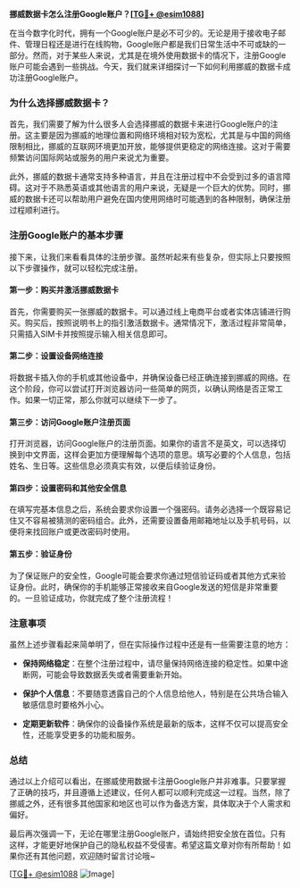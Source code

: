 **挪威数据卡怎么注册Google账户？[[TG💪+ @esim1088](https://t.me/s/esim1088)]**

在当今数字化时代，拥有一个Google账户是必不可少的。无论是用于接收电子邮件、管理日程还是进行在线购物，Google账户都是我们日常生活中不可或缺的一部分。然而，对于某些人来说，尤其是在境外使用数据卡的情况下，注册Google账户可能会遇到一些挑战。今天，我们就来详细探讨一下如何利用挪威的数据卡成功注册Google账户。

### 为什么选择挪威数据卡？

首先，我们需要了解为什么很多人会选择挪威的数据卡来进行Google账户的注册。这主要是因为挪威的地理位置和网络环境相对较为宽松，尤其是与中国的网络限制相比，挪威的互联网环境更加开放，能够提供更稳定的网络连接。这对于需要频繁访问国际网站或服务的用户来说尤为重要。

此外，挪威的数据卡通常支持多种语言，并且在注册过程中不会受到过多的语言障碍。这对于不熟悉英语或其他语言的用户来说，无疑是一个巨大的优势。同时，挪威的数据卡还可以帮助用户避免在国内使用网络时可能遇到的各种限制，确保注册过程顺利进行。

### 注册Google账户的基本步骤

接下来，让我们来看看具体的注册步骤。虽然听起来有些复杂，但实际上只要按照以下步骤操作，就可以轻松完成注册。

#### 第一步：购买并激活挪威数据卡

首先，你需要购买一张挪威的数据卡。可以通过线上电商平台或者实体店铺进行购买。购买后，按照说明书上的指引激活数据卡。通常情况下，激活过程非常简单，只需插入SIM卡并按照提示输入相关信息即可。

#### 第二步：设置设备网络连接

将数据卡插入你的手机或其他设备中，并确保设备已经正确连接到挪威的网络。在这个阶段，你可以尝试打开浏览器访问一些简单的网页，以确认网络是否正常工作。如果一切正常，那么你就可以继续下一步了。

#### 第三步：访问Google账户注册页面

打开浏览器，访问Google账户的注册页面。如果你的语言不是英文，可以选择切换到中文界面，这样会更加方便理解每个选项的意思。填写必要的个人信息，包括姓名、生日等。这些信息必须真实有效，以便后续验证身份。

#### 第四步：设置密码和其他安全信息

在填写完基本信息之后，系统会要求你设置一个强密码。请务必选择一个既容易记住又不容易被猜测的密码组合。此外，还需要设置备用邮箱地址以及手机号码，以便将来找回账户或更改密码时使用。

#### 第五步：验证身份

为了保证账户的安全性，Google可能会要求你通过短信验证码或者其他方式来验证身份。此时，确保你的手机能够正常接收来自Google发送的短信是非常重要的。一旦验证成功，你就完成了整个注册流程！

### 注意事项

虽然上述步骤看起来简单明了，但在实际操作过程中还是有一些需要注意的地方：

- **保持网络稳定**：在整个注册过程中，请尽量保持网络连接的稳定性。如果中途断网，可能会导致数据丢失或者需要重新开始。
  
- **保护个人信息**：不要随意透露自己的个人信息给他人，特别是在公共场合输入敏感信息时要格外小心。

- **定期更新软件**：确保你的设备操作系统是最新的版本，这样不仅可以提高安全性，还能享受更多的功能和服务。

### 总结

通过以上介绍可以看出，在挪威使用数据卡注册Google账户并非难事。只要掌握了正确的技巧，并且遵循上述建议，任何人都可以顺利完成这一过程。当然，除了挪威之外，还有很多其他国家和地区也可以作为备选方案，具体取决于个人需求和偏好。

最后再次强调一下，无论在哪里注册Google账户，请始终把安全放在首位。只有这样，才能更好地保护自己的隐私权益不受侵害。希望这篇文章对你有所帮助！如果你还有其他问题，欢迎随时留言讨论哦~

[[TG💪+ @esim1088](https://t.me/s/esim1088) ![Image](https://i.postimg.cc/4NQfJmqS/Snipaste-2025-05-13-00-14-12.png)]